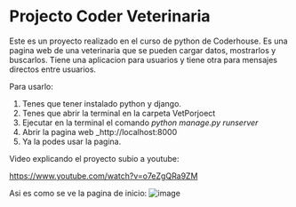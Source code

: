 # Projecto Coder Veterinaria

Este es un proyecto realizado en el curso de python de Coderhouse.
Es una pagina web de una veterinaria que se pueden cargar datos, mostrarlos y buscarlos. Tiene una aplicacion para usuarios y tiene otra para mensajes directos entre usuarios.

Para usarlo:
1. Tenes que tener instalado python y django.
2. Tenes que abrir la terminal en la carpeta VetPorjoect
3. Ejecutar en la terminal el comando _python manage.py runserver_
4. Abrir la pagina web _http://localhost:8000
5. Ya la podes usar la pagina.


Video explicando el proyecto subio a youtube:

https://www.youtube.com/watch?v=o7eZgQRa9ZM


Asi es como se ve la pagina de inicio:
![image](https://user-images.githubusercontent.com/99926988/165971004-26fa7f07-1b94-40c6-a6a5-c3d31cc853cc.png)




